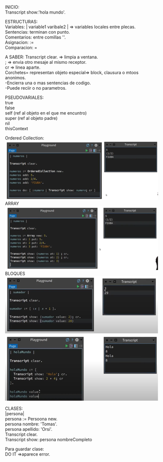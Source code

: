 INICIO:<br>
Transcript show:'hola mundo'.<br>

ESTRUCTURAS: <br>
Variables: | variable1 varibale2 | => variables locales entre plecas. <br>
Sentencias: terminan con punto. <br>
Comentarios: entre comillas ''.<br>
Asignacion: := <br>
Comparacion: = <br>

A SABER:
Transcript clear. => limpia a ventana.<br>
; => envia otro mesaje al mismo receptor.<br>
cr => linea aparte.<br>
Corchetes= representan objeto especial=> block, clausura o mtoos anonimos.<br>
-Encierra una o mas sentencias de codigo.<br>
-Puede reciir o no parametros.<br>

PSEUDOVARIALES:<br>
true<br>
false<br>
self (ref al objeto en el que me encuntro)<br>
super (ref al objeto padre)<br>
nil<br>
thisContext<br>

Ordered Collection:<br>
![Descripción de la imagen](imagenes/image-1.png)
<br>
ARRAY<br>
![Descripción de la imagen](imagenes/2.png)
<br>
BLOQUES<br>
![Descripción de la imagen](imagenes/3.png)
![Descripción de la imagen](imagenes/44.png)
<br>

CLASES: <br>
|persona|<br>
persona := Persoona new.<br>
persona nombre: 'Tomas'.<br>
persona apellido: 'Orsi'.<br>
Transcript clear.<br>
Transcript show:  persona nombreCompleto<br>

Para guardar clase:<br>
DO IT =>aparece error.